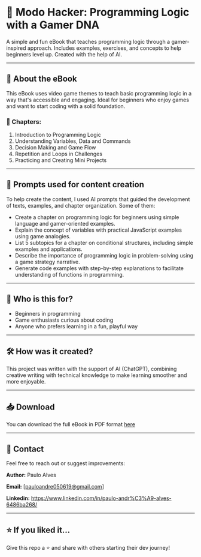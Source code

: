# 📘 Modo Hacker: Programming Logic with a Gamer DNA

A simple and fun eBook that teaches programming logic through a gamer-inspired approach. Includes examples, exercises, and concepts to help beginners level up. Created with the help of AI.

---

## 📂 About the eBook

This eBook uses video game themes to teach basic programming logic in a way that's accessible and engaging. Ideal for beginners who enjoy games and want to start coding with a solid foundation.

### 📑 Chapters:
1. Introduction to Programming Logic
2. Understanding Variables, Data and Commands
3. Decision Making and Game Flow
4. Repetition and Loops in Challenges
5. Practicing and Creating Mini Projects

---
## 🎯 Prompts used for content creation

To help create the content, I used AI prompts that guided the development of texts, examples, and chapter organization. Some of them:

- Create a chapter on programming logic for beginners using simple language and gamer-oriented examples.
- Explain the concept of variables with practical JavaScript examples using game analogies.
- List 5 subtopics for a chapter on conditional structures, including simple examples and applications.
- Describe the importance of programming logic in problem-solving using a game strategy narrative.
- Generate code examples with step-by-step explanations to facilitate understanding of functions in programming.
---

## 🧠 Who is this for?

- Beginners in programming
- Game enthusiasts curious about coding
- Anyone who prefers learning in a fun, playful way

---

## 🛠️ How was it created?

This project was written with the support of AI (ChatGPT), combining creative writing with technical knowledge to make learning smoother and more enjoyable.

---

## 📥 Download

You can download the full eBook in PDF format [here](https://github.com/Pauloand05/Programming-Logic-Ebook/blob/main/output/Ebook%20-%20L%C3%B3gica%20de%20Programa%C3%A7%C3%A3o.pdf)

---

## 📧 Contact

Feel free to reach out or suggest improvements:  

**Author:** Paulo Alves  

**Email:** [pauloandre050619@gmail.com]

**Linkedin:** https://www.linkedin.com/in/paulo-andr%C3%A9-alves-6486ba268/

---

## ⭐ If you liked it...

Give this repo a ⭐ and share with others starting their dev journey!
